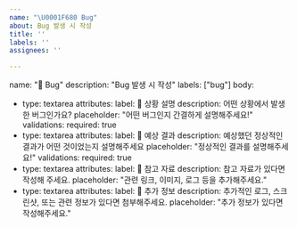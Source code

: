 ```yaml
---
name: "\U0001F680 Bug"
about: Bug 발생 시 작성
title: ''
labels: ''
assignees: ''

---
```


name: "🚀 Bug"
description: "Bug 발생 시 작성"
labels: ["bug"]
body:
  - type: textarea
    attributes:
      label: 📌 상황 설명
      description: 어떤 상황에서 발생한 버그인가요?
      placeholder: "어떤 버그인지 간결하게 설명해주세요!"
    validations:
      required: true
  - type: textarea
    attributes:
      label: 🎯 예상 결과
      description: 예상했던 정상적인 결과가 어떤 것이었는지 설명해주세요
      placeholder: "정상적인 결과를 설명해주세요!"
    validations:
      required: true
  - type: textarea
    attributes:
      label: 📁 참고 자료
      description: 참고 자료가 있다면 작성해 주세요.
      placeholder: "관련 링크, 이미지, 로그 등을 추가해주세요."
  - type: textarea
    attributes:
      label: 📍 추가 정보
      description: 추가적인 로그, 스크린샷, 또는 관련 정보가 있다면 첨부해주세요.
      placeholder: "추가 정보가 있다면 작성해주세요."
